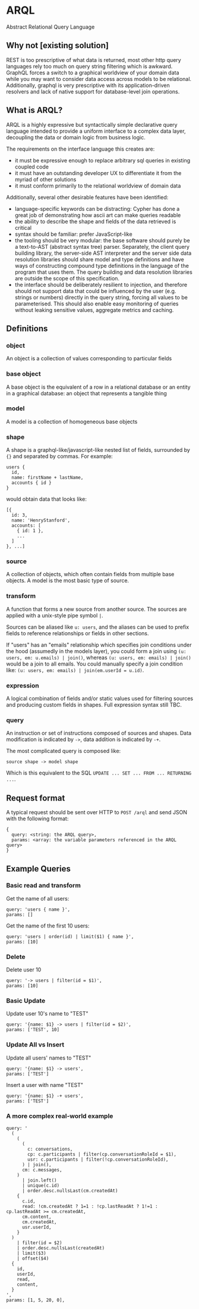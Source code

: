 # ARQL

Abstract Relational Query Language

## Why not [existing solution]

REST is too prescriptive of what data is returned, most other http query languages rely too much on query string filtering which is awkward. GraphQL forces a switch to a graphical worldview of your domain data while you may want to consider data access across models to be relational. Additionally, graphql is very prescriptive with its application-driven resolvers and lack of native support for database-level join operations.

## What is ARQL?

ARQL is a highly expressive but syntactically simple declarative query language intended to provide a uniform interface to a complex data layer,
decoupling the data or domain logic from business logic.

The requirements on the interface language this creates are:

- it must be expressive enough to replace arbitrary sql queries in existing coupled code
- it must have an outstanding developer UX to differentiate it from the myriad of other solutions
- it must conform primarily to the relational worldview of domain data

Additionally, several other desirable features have been identified:

- language-specific keywords can be distracting: Cypher has done a great job of demonstrating how ascii art can make queries readable
- the ability to describe the shape and fields of the data retrieved is critical
- syntax should be familiar: prefer JavaScript-like
- the tooling should be very modular: the base software should purely be a text-to-AST (abstract syntax tree) parser. Separately, the client query building library, the server-side AST interpreter and the server side data resolution libraries should share model and type definitions and have ways of constructing compound type definitions in the language of the program that uses them. The query building and data resolution libraries are outside the scope of this specification.
- the interface should be deliberately resilient to injection, and therefore should not support data that could be influenced by the user (e.g. strings or numbers) directly in the query string, forcing all values to be parameterised. This should also enable easy monitoring of queries without leaking sensitive values, aggregate metrics and caching.

## Definitions

### object

An object is a collection of values corresponding to particular fields

### base object

A base object is the equivalent of a row in a relational database or an entity in a graphical database: an object that represents a tangible thing

### model

A model is a collection of homogeneous base objects

### shape

A shape is a graphql-like/javascript-like nested list of fields, surrounded by `{}` and separated by commas. For example:

```
users {
  id,
  name: firstName + lastName,
  accounts { id }
}
```

would obtain data that looks like:

```
[{
  id: 3,
  name: 'HenryStanford',
  accounts: [
    { id: 1 },
    ...
  ]
}, ...]
```

### source

A collection of objects, which often contain fields from multiple base objects. A model is the most basic type of source.

### transform

A function that forms a new source from another source. The sources are applied with a unix-style pipe symbol `|`.

Sources can be aliased like `u: users`, and the aliases can be used to prefix fields to reference relationships or fields in other sections.

If "users" has an "emails" relationship which specifies join conditions under the hood (assumedly in the models layer), you could form a join using `(u: users, em: u.emails) | join()`, whereas `(u: users, em: emails) | join()` would be a join to all emails. You could manually specify a join condition like: `(u: users, em: emails) | join(em.userId = u.id)`.

### expression

A logical combination of fields and/or static values used for filtering sources and producing custom fields in shapes. Full expression syntax still TBC.

### query

An instruction or set of instructions composed of sources and shapes. Data modification is indicated by `->`, data addition is indicated by `-+`.

The most complicated query is composed like:

```
source shape -> model shape
```

Which is this equivalent to the SQL `UPDATE ... SET ... FROM ... RETURNING ...`.

## Request format

A typical request should be sent over HTTP to `POST /arql` and send JSON with the following format:

```
{
  query: <string: the ARQL query>,
  params: <array: the variable parameters referenced in the ARQL query>
}
```

## Example Queries

### Basic read and transform

Get the name of all users:

```
query: 'users { name }',
params: []
```

Get the name of the first 10 users:

```
query: 'users | order(id) | limit($1) { name }',
params: [10]
```

### Delete

Delete user 10

```
query: '-> users | filter(id = $1)',
params: [10]
```

### Basic Update

Update user 10's name to "TEST"

```
query: '{name: $1} -> users | filter(id = $2)',
params: ['TEST', 10]
```

### Update All vs Insert

Update all users' names to "TEST"

```
query: '{name: $1} -> users',
params: ['TEST']
```

Insert a user with name "TEST"

```
query: '{name: $1} -+ users',
params: ['TEST']
```

### A more complex real-world example

```
query: '
  (
    (
      (
        c: conversations,
        cp: c.participants | filter(cp.conversationRoleId = $1),
        usr: c.participants | filter(!cp.conversationRoleId),
      ) | join(),
      cm: c.messages,
    )
      | join.left()
      | unique(c.id)
      | order.desc.nullsLast(cm.createdAt)
    {
      c.id,
      read: !cm.createdAt ? 1=1 : !cp.lastReadAt ? 1!=1 : cp.lastReadAt >= cm.createdAt,
      cm.content,
      cm.createdAt,
      usr.userId,
    }
  )
    | filter(id = $2)
    | order.desc.nullsLast(createdAt)
    | limit($3)
    | offset($4)
  {
    id,
    userId,
    read,
    content,
  }
',
params: [1, 5, 20, 0],

